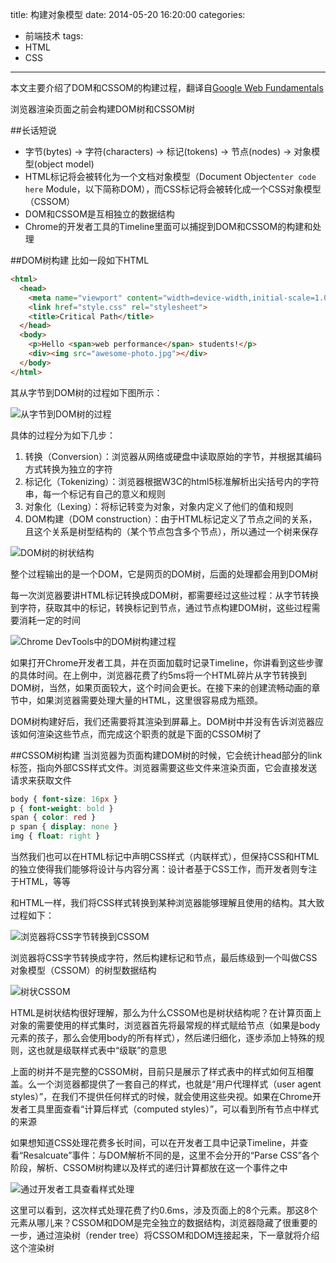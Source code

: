 title: 构建对象模型
date: 2014-05-20 16:20:00
categories:
- 前端技术
tags:
- HTML
- CSS
---

本文主要介绍了DOM和CSSOM的构建过程，翻译自[Google Web Fundamentals](https://developers.google.com/web/fundamentals/documentation/performance/critical-rendering-path/constructing-the-object-model)

浏览器渲染页面之前会构建DOM树和CSSOM树

##长话短说
* 字节(bytes) → 字符(characters) → 标记(tokens) → 节点(nodes) → 对象模型(object model)
* HTML标记将会被转化为一个文档对象模型（Document Object`enter code here` Module，以下简称DOM），而CSS标记将会被转化成一个CSS对象模型（CSSOM）
* DOM和CSSOM是互相独立的数据结构
* Chrome的开发者工具的Timeline里面可以捕捉到DOM和CSSOM的构建和处理

##DOM树构建
比如一段如下HTML
```html
<html>
  <head>
    <meta name="viewport" content="width=device-width,initial-scale=1.0">
    <link href="style.css" rel="stylesheet">
    <title>Critical Path</title>
  </head>
  <body>
    <p>Hello <span>web performance</span> students!</p>
    <div><img src="awesome-photo.jpg"></div>
  </body>
</html>
```
其从字节到DOM树的过程如下图所示：

![从字节到DOM树的过程](http://skyinlayerblog.qiniudn.com/blog/img/2014-5-20/1.png)

具体的过程分为如下几步：
1. 转换（Conversion）：浏览器从网络或硬盘中读取原始的字节，并根据其编码方式转换为独立的字符
2. 标记化（Tokenizing）：浏览器根据W3C的html5标准解析出尖括号内的字符串，每一个标记有自己的意义和规则
3. 对象化（Lexing）：将标记转变为对象，对象内定义了他们的值和规则
4. DOM构建（DOM construction）：由于HTML标记定义了节点之间的关系，且这个关系是树型结构的（某个节点包含多个节点），所以通过一个树来保存

![DOM树的树状结构](http://skyinlayerblog.qiniudn.com/blog/img/2014-5-20/2.png)

整个过程输出的是一个DOM，它是网页的DOM树，后面的处理都会用到DOM树

每一次浏览器要讲HTML标记转换成DOM树，都需要经过这些过程：从字节转换到字符，获取其中的标记，转换标记到节点，通过节点构建DOM树，这些过程需要消耗一定的时间

![Chrome DevTools中的DOM树构建过程](http://skyinlayerblog.qiniudn.com/blog/img/2014-5-20/3.png)

如果打开Chrome开发者工具，并在页面加载时记录Timeline，你讲看到这些步骤的具体时间。在上例中，浏览器花费了约5ms将一个HTML碎片从字节转换到DOM树，当然，如果页面较大，这个时间会更长。在接下来的创建流畅动画的章节中，如果浏览器需要处理大量的HTML，这里很容易成为瓶颈。

DOM树构建好后，我们还需要将其渲染到屏幕上。DOM树中并没有告诉浏览器应该如何渲染这些节点，而完成这个职责的就是下面的CSSOM树了

##CSSOM树构建
当浏览器为页面构建DOM树的时候，它会统计head部分的link标签，指向外部CSS样式文件。浏览器需要这些文件来渲染页面，它会直接发送请求来获取文件

```css
body { font-size: 16px }
p { font-weight: bold }
span { color: red }
p span { display: none }
img { float: right }
```

当然我们也可以在HTML标记中声明CSS样式（内联样式），但保持CSS和HTML的独立使得我们能够将设计与内容分离：设计者基于CSS工作，而开发者则专注于HTML，等等

和HTML一样，我们将CSS样式转换到某种浏览器能够理解且使用的结构。其大致过程如下：

![浏览器将CSS字节转换到CSSOM](http://skyinlayerblog.qiniudn.com/blog/img/2014-5-20/4.png)

浏览器将CSS字节转换成字符，然后构建标记和节点，最后练级到一个叫做CSS对象模型（CSSOM）的树型数据结构

![树状CSSOM](http://skyinlayerblog.qiniudn.com/blog/img/2014-5-20/5.png)

HTML是树状结构很好理解，那么为什么CSSOM也是树状结构呢？在计算页面上对象的需要使用的样式集时，浏览器首先将最常规的样式赋给节点（如果是body元素的孩子，那么会使用body的所有样式），然后递归细化，逐步添加上特殊的规则，这也就是级联样式表中“级联”的意思

上面的树并不是完整的CSSOM树，目前只是展示了样式表中的样式如何互相覆盖。么一个浏览器都提供了一套自己的样式，也就是“用户代理样式（user agent styles）”，在我们不提供任何样式的时候，就会使用这些央视。如果在Chrome开发者工具里面查看“计算后样式（computed styles）”，可以看到所有节点中样式的来源

如果想知道CSS处理花费多长时间，可以在开发者工具中记录Timeline，并查看“Resalcuate”事件：与DOM解析不同的是，这里不会分开的“Parse CSS”各个阶段，解析、CSSOM树构建以及样式的递归计算都放在这一个事件之中

![通过开发者工具查看样式处理](http://skyinlayerblog.qiniudn.com/blog/img/2014-5-20/6.png)

这里可以看到，这次样式处理花费了约0.6ms，涉及页面上的8个元素。那这8个元素从哪儿来？CSSOM和DOM是完全独立的数据结构，浏览器隐藏了很重要的一步，通过渲染树（render tree）将CSSOM和DOM连接起来，下一章就将介绍这个渲染树
